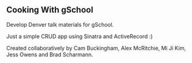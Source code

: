 
## Cooking With gSchool
Develop Denver talk materials for gSchool.

Just a simple CRUD app using Sinatra and ActiveRecord :)

Created collaboratively by Cam Buckingham, Alex McRitchie, Mi Ji Kim, Jess Owens and Brad Scharmann.
